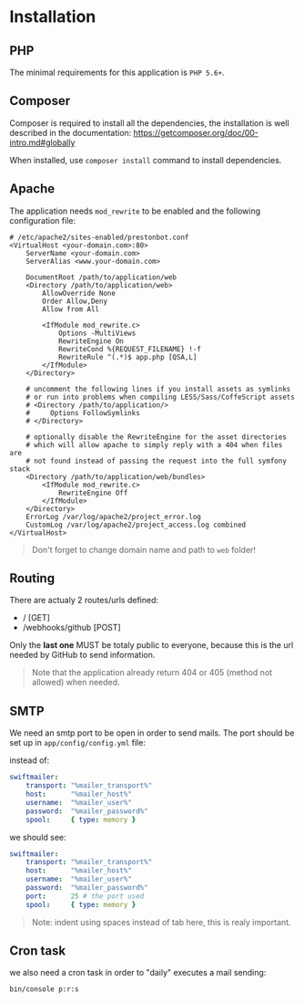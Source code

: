# Installation

## PHP

The minimal requirements for this application is `PHP 5.6+`.

## Composer

Composer is required to install all the dependencies, the installation
is well described in the documentation: https://getcomposer.org/doc/00-intro.md#globally

When installed, use ``composer install`` command to install dependencies.

## Apache

The application needs ``mod_rewrite`` to be enabled and the following configuration file:

```
# /etc/apache2/sites-enabled/prestonbot.conf
<VirtualHost <your-domain.com>:80>
    ServerName <your-domain.com>
    ServerAlias <www.your-domain.com>

    DocumentRoot /path/to/application/web
    <Directory /path/to/application/web>
        AllowOverride None
        Order Allow,Deny
        Allow from All

        <IfModule mod_rewrite.c>
            Options -MultiViews
            RewriteEngine On
            RewriteCond %{REQUEST_FILENAME} !-f
            RewriteRule ^(.*)$ app.php [QSA,L]
        </IfModule>
    </Directory>

    # uncomment the following lines if you install assets as symlinks
    # or run into problems when compiling LESS/Sass/CoffeScript assets
    # <Directory /path/to/application/>
    #     Options FollowSymlinks
    # </Directory>

    # optionally disable the RewriteEngine for the asset directories
    # which will allow apache to simply reply with a 404 when files are
    # not found instead of passing the request into the full symfony stack
    <Directory /path/to/application/web/bundles>
        <IfModule mod_rewrite.c>
            RewriteEngine Off
        </IfModule>
    </Directory>
    ErrorLog /var/log/apache2/project_error.log
    CustomLog /var/log/apache2/project_access.log combined
</VirtualHost>
```

> Don't forget to change domain name and path to `web` folder!

## Routing

There are actualy 2 routes/urls defined:

* / [GET]
* /webhooks/github [POST]

Only the **last one** MUST be totaly public to everyone, because this is the url needed
by GitHub to send information.

> Note that the application already return 404 or 405 (method not allowed) when needed.

## SMTP

We need an smtp port to be open in order to send mails. The port should be set up in `app/config/config.yml` file:

instead of:

```yaml
swiftmailer:
    transport: "%mailer_transport%"
    host:      "%mailer_host%"
    username:  "%mailer_user%"
    password:  "%mailer_password%"
    spool:     { type: memory }
```

we should see:

```yaml
swiftmailer:
    transport: "%mailer_transport%"
    host:      "%mailer_host%"
    username:  "%mailer_user%"
    password:  "%mailer_password%"
    port:      25 # the port used
    spool:     { type: memory }
```

> Note: indent using spaces instead of tab here, this is realy important.

## Cron task

we also need a cron task in order to "daily" executes a mail sending:

```
bin/console p:r:s
```
